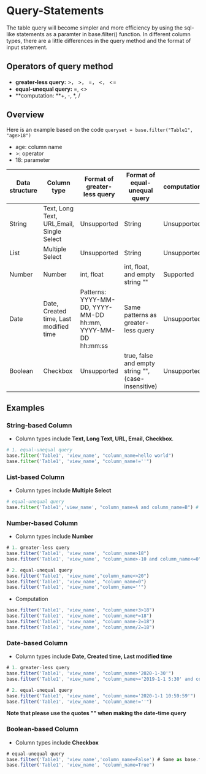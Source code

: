 # Query-Statements

The table query will become simpler and more efficiency by using the sql-like statements as a paramter in base.filter() function. In different column types, there are a little differences in the query method and the format of input statement. 

## Operators of query method

* **greater-less query:**  >， >， =， \<， \<=
* **equal-unequal query:**  =,  \<>
*  **computation: **+, -, \*, /

## Overview

Here is an example based on the code `queryset = base.filter("Table1", "age>18")` 

* age: column name
* \>: operator
* 18: parameter

| Data structure | Column type                               | Format of greater-less query                                | Format of equal-unequal query                       | computation |
| -------------- | ----------------------------------------- | ----------------------------------------------------------- | --------------------------------------------------- | :---------- |
| String         | Text, Long Text, URL,Email, Single Select | Unsupported                                                 | String                                              | Unsupported |
| List           | Multiple Select                           | Unsupported                                                 | String                                              | Unsupported |
| Number         | Number                                    | int, float                                                  | int, float, and empty string ""                     | Supported   |
| Date           | Date, Created time,  Last modified time   | Patterns: YYYY-MM-DD, YYYY-MM-DD hh:mm, YYYY-MM-DD hh:mm:ss | Same patterns as greater-less query                 | Unsupported |
| Boolean        | Checkbox                                  | Unsupported                                                 | true, false and empty string "", (case-insensitive) | Unsupported |

## Examples

### String-based Column

* Column types include **Text, Long Text, URL, Email, Checkbox**.

```python
# 1. equal-unequal query
base.filter('Table1', 'view_name', "column_name=hello world")
base.filter('Table1', 'view_name', "column_name!=''")

```

### List-based Column

* Column types include **Multiple Select**

```python
# equal-unequal query
base.filter('Table1','view_name', "column_name=A and column_name=B") # Find the rows which contains both 'A' and 'B'

```

### Number-based Column

* Column types include **Number**

```javascript
# 1. greater-less query
base.filter('Table1', 'view_name', "column_name>18")
base.filter('Table1', 'view_name', "column_name>-10 and column_name<=0")

# 2. equal-unequal query
base.filter('Table1', 'view_name',"column_name<>20")
base.filter('Table1', 'view_name', "column_name=0")
base.filter('Table1', 'view_name',"column_name=''")

```

* Computation

```javascript
base.filter('Table1', 'view_name', "column_name+3>18")
base.filter('Table1', 'view_name', "column_name*=18")
base.filter('Table1', 'view_name', "column_name-2=18")
base.filter('Table1', 'view_name', "column_name/2=18")

```



### Date-based Column

* Column types include **Date, Created time, Last modified time**

```javascript
# 1. greater-less query
base.filter('Table1', 'view_name', "column_name>'2020-1-30'")
base.filter('Table1', 'view_name', "column_name>='2019-1-1 5:30' and column_name<='2019-5-1 6:00'")

# 2. equal-unequal query
base.filter('Table1', 'view_name', "column_name='2020-1-1 10:59:59'")
base.filter('Table1', 'view_name', "column_name!=''")

```

**Note that please use the quotes "" when making the date-time query**

### Boolean-based Column

* Column types include **Checkbox**

```javascript
# equal-unequal query
base.filter('Table1', 'view_name','column_name=False') # Same as base.filter('Table1', "column_name=''")
base.filter('Table1', 'view_name', "column_name=True")

```

